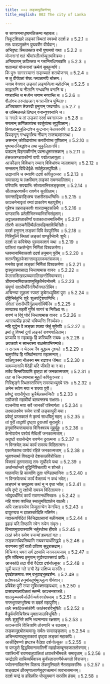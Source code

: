 ```yaml
---
title: ००२ लङ्कापुरीवर्णनम्
title_english: 002 The city of Lanka

---
```

<div class="audioEmbed"  caption="श्रीराम-हरिसीताराममूर्ति-घनपाठिभ्यां वचनम्" src="https://archive.org/download/Ramayana-recitation-Sriram-harisItArAmamUrti-Ghanapaati-v2/Kanda_5/Kanda_5_SK-002-The_city_of_Lanka.mp3"></div>

  
स सागरमनाधृष्यमतिक्रम्य महाबलः।  
त्रिकूटशिखरे लङ्कां स्थितां स्वस्थो ददर्श ह ॥ 5.2.1 ॥   
ततः पादपमुक्तेन पुष्पवर्षेण वीर्यवान्।  
अभिवृष्टः स्थितस्तत्र बभौ पुष्पमयो यथा ॥ 5.2.2 ॥   
योजनानां शतं श्रीमांस्तीर्त्वाप्युत्तमविक्रमः।  
अनिश्वसन् कपिस्तत्र न ग्लानिमधिगच्छति ॥ 5.2.3 ॥   
शतान्यहं योजनानां क्रमेयं सुबहून्यपि।  
किं पुनः सागरस्यान्तं सङ्ख्यातं शतयोजनम् ॥ 5.2.4 ॥   
स तु वीर्यवतां श्रेष्ठः प्लवतामपि चोत्तमः।  
जगाम वेगवान् लङ्कां लङ्घयित्वा महोदधिम् ॥ 5.2.5 ॥   
शाद्वलानि च नीलानि गन्धवन्ति वनानि च।  
गण़्डवन्ति च मध्येन जगाम नगवन्ति च ॥ 5.2.6 ॥   
शैलांश्च तरुसंछन्नान् वनराजीश्च पुष्पिताः।  
अभिचक्राम तेजस्वी हनुमान् प्लवगर्षभः ॥ 5.2.7 ॥   
स तस्मिन्नचले तिष्ठन् वनान्युपवनानि च।  
स नगाग्रे च तां लङ्कां ददर्श पवनात्मजः ॥ 5.2.8 ॥   
सरलान् कर्णिकारांश्च खर्जूरांश्च सुपुष्पितान्।  
प्रियालान्मुचुलिन्दांश्च कुटजान् केतकानपि ॥ 5.2.9 ॥   
प्रियङ्गून् गन्धपूर्णांश्च नीपान् सप्तच्छदांस्तथा।  
असनान् कोविदारांश्च करवीरांश्च पुष्पितान् ॥ 5.2.10 ॥   
पुष्पभारनिबद्धांश्च तथा मुकुलितानपि।  
पादपान् विहगाकीर्णान् पवनाधूतमस्तकान् ॥ 5.2.11 ॥   
हंसकारण्डवाकीर्णा वापीः पद्मोत्पलायुताः।  
आक्रीडान् विविधान् रम्यान् विविधांश्च जलाशयान् ॥ 5.2.12 ॥   
सन्ततान् विविधैर्वृक्षैः सर्वर्तुफलपुष्पितैः।  
उद्यानानि च रम्याणि ददर्श कपिकुञ्जरः ॥ 5.2.13 ॥   
समासाद्य च लक्ष्मीवान् लङ्कां रावणपालिताम्।  
परिघाभिः सपद्माभिः सोत्पलाभिरलङ्कृताम् ॥ 5.2.14 ॥   
सीतापहरणार्थेन रावणेन सुरक्षिताम्।  
समन्ताद्विचरद्भिश्च राक्षसैरुग्रधन्विभिः ॥ 5.2.15 ॥   
काञ्चनेनावृतां रम्यां प्राकारेण महापूरीम्।  
गृहैश्च ग्रहसङ्काशैः शारदाम्बुदसन्निभैः ॥ 5.2.16 ॥   
पाण्डराभिः प्रतेलीभिरुच्चाभिरभिसंवृताम्।  
अट्टालकशताकीर्णां पताकाध्वजमालिनीम् ॥ 5.2.17 ॥   
तोरणैः काञ्चनैर्दिव्यैर्लतापङ्क्तिविचित्रितैः।  
ददर्श हनुमान् लङ्कां दिवि देवपुरीमिव ॥ 5.2.18 ॥   
गिरिमूर्ध्नि स्थितां लङ्कां पाण्डुरैर्भवनैः शुभैः।  
ददर्श स कपिश्रेष्ठः पुरमाकाशगं यथा ॥ 5.2.19 ॥   
पालितां राक्षसेन्द्रेण निर्मितां विश्वकर्मणा।  
प्लवमानामिवाकाशे ददर्श हनुमान् पुरीम् ॥ 5.2.20 ॥   
शतघ्नीशूलकेशान्तामट्टालकवतंसकाम्।  
मनसेव कृतां लङ्कां निर्मितां विश्वकर्मणा ॥ 5.2.21 ॥   
द्वारमुत्तरमासाद्य चिन्तयामास वानरः ॥ 5.2.22 ॥   
केलासशिखरप्रख्यामालिखन्तीमिवाम्बरम्।  
डीयमानामिवाकाशमुच्छ्रितैर्भवनोत्तमैः ॥ 5.2.23 ॥   
संपूर्णा राक्षसैर्घोरैर्नागैर्भोगवततीमिव।  
अचिन्त्यां सुकृतां स्पष्टां कुबेराध्युषितां पुरा ॥ 5.2.24 ॥   
दंष्ट्रिभिर्बहुभिः शूरैः शूलपट्टिशपाणिभिः।  
रक्षितां राक्षसैर्घोरैर्गुहामाशीविषैरिव ॥ 5.2.25 ॥   
तस्याश्च महतीं गुप्तिं सागरं च निरीक्ष्य सः।  
रावणं च रिपुं घोरं चिन्तयामास वानरः ॥ 5.2.26 ॥   
आगत्यापीह हरयो भविष्यन्ति निरर्थकाः।  
नहि युद्धेन वै लङ्का शक्या जेतुं सुरैरपि ॥ 5.2.27 ॥   
इमां तु विषमां दुर्गां लङ्कां रावणपालिताम्।  
प्राप्यापि स महाबाहुः हिं करिष्यति राघवः ॥ 5.2.28 ॥   
अवकाशे न सान्त्वस्य राक्षसेष्वभिगम्यते।  
न दानस्य न भेदस्य नैव युद्धस्य दृश्यते ॥ 5.2.29 ॥   
चतुर्णामेव हि गतिर्वानराणां महात्मनाम्।  
वालिपुत्रस्य नीलस्य मम राज्ञश्च धीमतः ॥ 5.2.30 ॥   
यावज्जानामि वैदेहीं यदि जीवति वा न वा।  
तत्रैव चिन्तयिष्यामि दृष्ट्वा तां जनकात्मजाम् ॥ 5.2.31 ॥   
ततः स चिन्तयामास मुहूर्तं कपिकुञ्जरः।  
गिरिशृङ्गे स्थितस्तस्मिन् रामस्याभ्युदये रतः ॥ 5.2.32 ॥   
अनेन रूपेण मया न शक्या पुरी।  
प्रवेष्टुं राक्षसैर्गुप्ता क्रूरैर्बलसमन्वितैः ॥ 5.2.33 ॥   
उग्रौजसो महावीर्या बलवन्तश्च राक्षसाः।  
वञ्चनीया मया सर्वे जानकीं परिमार्गता ॥ 5.2.34 ॥   
लक्ष्यालक्ष्येण रूपेण रात्रौ लङ्कापुरी मया।  
प्रवेष्टुं प्राप्तकालं मे कृत्यं साधयितुं महत् ॥ 5.2.35 ॥   
तां पुरीं तादृशीं दृष्ट्वा दुराधर्षां सुरासुरैः।  
हनुमांश्चिन्तयामास विनिःश्वस्य मुहुर्मुहुः ॥ 5.2.36 ॥   
केनोपायेन पश्येयं मैथिलीं जनकात्मजाम्।  
अदृष्टो राक्षसेन्द्रेण रावणेन दुरात्मना ॥ 5.2.37 ॥   
न विनश्येत् कथं कार्यं रामस्य विदितात्मनः।  
एकामेकश्च पश्येयं रहिते जनकात्मजाम् ॥ 5.2.38 ॥   
भूताश्चार्था विपद्यन्ते देशकालविरोधिताः।  
विक्लवं दूतमासाद्य तमः सूर्योदये यथा ॥ 5.2.39 ॥   
अर्थानर्थान्तरे बुद्धिर्निश्चितापि न शोभते।  
घातयन्ति हि कार्याणि दूताः पण्डितमानिनः ॥ 5.2.40 ॥   
न विनश्येत्कथं कार्यं वैक्लव्यं न कथं भवेत्।  
लङ्घनं च समुद्रस्य कथं नु न वृथा भवेत् ॥ 5.2.41 ॥   
मयि दृष्टे तु रक्षोभी रामस्य विदितात्मनः।  
भवेद्व्यर्थंमिदं कार्यं रावणानर्थमिच्छतः ॥ 5.2.42 ॥   
नहि शक्य क्वचित् स्थातुमविज्ञातेन राक्षसैः।  
अपि राक्षसरूपेण किमुतान्येन केनचित् ॥ 5.2.43 ॥   
वायुरप्यत्र न ज्ञातश्चरेदिति मतिर्मम।  
नह्यस्त्यविदितं किंचिद्राक्षसानां बलीयसाम् ॥ 5.2.44 ॥   
इहाहं यदि तिष्ठामि स्वेन रूपेण संवृतः।  
विनाशमुपायास्यामि भर्तुरर्थश्च हीयते ॥ 5.2.45 ॥   
तदहं स्वेन रूपेण रजन्यां ह्रस्वतां गतः।  
लङ्कामधिपतिष्यामि राघवस्यार्थसिद्धये ॥ 5.2.46 ॥   
रावणस्य पुरीं रात्रौ प्रविश्य सुदुरासदाम्।  
विचिन्वन् भवनं सर्वं द्रक्ष्यामि जनकात्मजाम् ॥ 5.2.47 ॥   
इति संचिन्त्य हनुमान् सूर्यस्यास्तमयं कपिः।  
आचकांक्षे तदा वीरो वैदेह्या दर्शनोत्सुकः ॥ 5.2.48 ॥   
सूर्ये चास्तं गते रात्रौ देहं संक्षिप्य मारुतिः।  
वृषदंशकमात्रः सन् बभूवाद्भुतदर्शनः ॥ 5.2.49 ॥   
प्रदोषकाले हनुमांस्तूर्णमुत्प्लुत्य वीर्यवान्।  
प्रविवेश पुरीं रम्यां सुविभक्तमहापथाम् ॥ 5.2.50 ॥   
प्रासादमालाविततां स्तम्भैः काञ्चनराजतैः।  
शातकुम्भमयैर्जालैर्गन्धर्वनगरोपमाम् ॥ 5.2.51 ॥   
सप्तभूमाष्टभूमैश्च स ददर्श महापुरीम्।  
तलैः स्फटिकसंकीर्णैः कार्तस्वरविभूषितैः ॥ 5.2.52 ॥   
वैडूर्यमणिचित्रैश्च मुक्ताजालविभूषितैः।  
तलैः शुशुभिरे तानि भवनान्यत्र रक्षसाम् ॥ 5.2.53 ॥   
काञ्चनानि विचित्राणि तोरणानि च रक्षसाम्।  
लङ्कामुद्द्योतयामासुः सर्वतः समलङ्कृताम् ॥ 5.2.54 ॥   
अचिन्त्यामाद्भुताकारां दृष्ट्वा लङ्कां महाकपिः।  
आसीद्विषण्णो हृष्टश्च वैदेह्या दर्शनोत्सुकः ॥ 5.2.55 ॥   
स पाण्डुरो द्विद्धविमानामालिनीं महार्हजाम्बूनदजालतोरणाम्।  
यशस्विनीं रावणबाहुपालितां क्षपाचरैर्भीमबलैः समावृताम् ॥ 5.2.56 ॥   
चन्द्रोऽपि साचिव्यमिवास्य कुर्वंस्तारागणैर्मध्यगतो विराजन्।  
ज्योत्स्नावितानेन वितत्य लेकमुत्तिष्ठते नैतसहस्ररश्मिः ॥ 5.2.57 ॥   
शङ्खप्रभं क्षीरमृणालवर्णमुद्गच्छमानं व्यवभासमानम्।  
ददर्श चन्द्रं स हरिप्रवीरः पोप्लूयमानं सरसीव हंसम् ॥ 5.2.58 ॥   